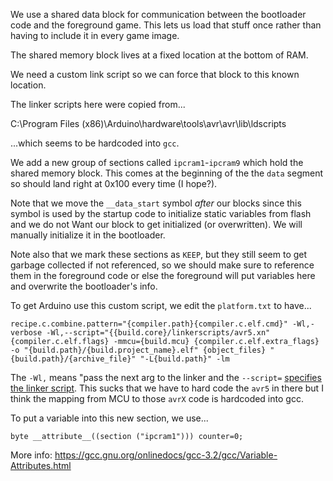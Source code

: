 We use a shared data block for communication between the bootloader code and the foreground game. This lets us load that stuff once rather than having to include it in every game image. 

The shared memory block lives at a fixed location at the bottom of RAM. 

We need a custom link script so we can force that block to this known location.

The linker scripts here were copied from...

C:\Program Files (x86)\Arduino\hardware\tools\avr\avr\lib\ldscripts

...which seems to be hardcoded into `gcc`. 

We add a new group of sections called `ipcram1`-`ipcram9` which hold the shared memory block. This comes at the beginning of the the `data` segment so should land right at 0x100 every time (I hope?).

Note that we move the `__data_start` symbol *after* our blocks since this symbol is used by the startup code to initialize static variables from flash and we do not Want our block to get initialized (or overwritten). We will manually initialize it in the bootloader.  

Note also that we mark these sections as `KEEP`, but they still seem to get garbage collected if not referenced, so we should make sure to reference them in the foreground code or else the foreground will put variables here and overwrite the bootloader's info. 


To get Arduino use this custom script, we edit the `platform.txt` to have...

```
recipe.c.combine.pattern="{compiler.path}{compiler.c.elf.cmd}" -Wl,-verbose -Wl,--script="{{build.core}/linkerscripts/avr5.xn" {compiler.c.elf.flags} -mmcu={build.mcu} {compiler.c.elf.extra_flags} -o "{build.path}/{build.project_name}.elf" {object_files} "{build.path}/{archive_file}" "-L{build.path}" -lm
```

The `-Wl,` means "pass the next arg to the linker and the `--script=` [specifies the linker script](ftp://ftp.gnu.org/pub/old-gnu/Manuals/ld-2.9.1/html_chapter/ld_2.html#SEC3). This sucks that we have to hard code the `avr5` in there but I think the mapping from MCU to those `avrX` code is hardcoded into gcc.


To put a variable into this new section, we use...

```
byte __attribute__((section ("ipcram1"))) counter=0;
```

More info:
https://gcc.gnu.org/onlinedocs/gcc-3.2/gcc/Variable-Attributes.html

